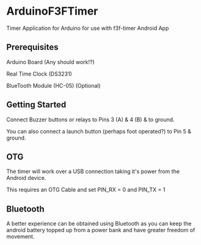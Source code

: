 # ArduinoF3FTimer
Timer Application for Arduino for use with f3f-timer Android App

## Prerequisites
Arduino Board (Any should work!?)

Real Time Clock (DS3231)

BlueTooth Module (HC-05) (Optional)

## Getting Started
Connect Buzzer buttons or relays to Pins 3 (A) & 4 (B) & to ground.

You can also connect a launch button (perhaps foot operated?) to Pin 5 & ground.

## OTG
The timer will work over a USB connection taking it's power from the Android device. 

This requires an OTG Cable and set PIN_RX = 0 and PIN_TX = 1

## Bluetooth
A better experience can be obtained using Bluetooth as you can keep the android battery topped up from a power bank and have greater freedom of movement.



